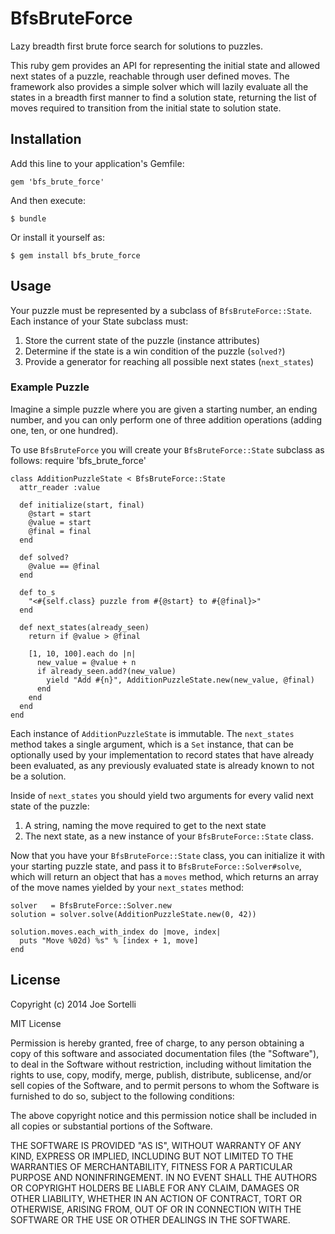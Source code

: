 # BfsBruteForce

Lazy breadth first brute force search for solutions to puzzles.

This ruby gem provides an API for representing the initial state
and allowed next states of a puzzle, reachable through user defined
moves. The framework also provides a simple solver which will lazily
evaluate all the states in a breadth first manner to find a solution
state, returning the list of moves required to transition from the
initial state to solution state.

## Installation

Add this line to your application's Gemfile:

    gem 'bfs_brute_force'

And then execute:

    $ bundle

Or install it yourself as:

    $ gem install bfs_brute_force

## Usage

Your puzzle must be represented by a subclass of ```BfsBruteForce::State```.
Each instance of your State subclass must:

1. Store the current state of the puzzle (instance attributes)
2. Determine if the state is a win condition of the puzzle (```solved?```)
3. Provide a generator for reaching all possible next states (```next_states```)

### Example Puzzle

Imagine a simple puzzle where you are given a starting number, an
ending number, and you can only perform one of three addition
operations (adding one, ten, or one hundred).

To use ```BfsBruteForce``` you will create your
```BfsBruteForce::State``` subclass as follows:
    require 'bfs_brute_force'

    class AdditionPuzzleState < BfsBruteForce::State
      attr_reader :value

      def initialize(start, final)
        @start = start
        @value = start
        @final = final
      end

      def solved?
        @value == @final
      end

      def to_s
        "<#{self.class} puzzle from #{@start} to #{@final}>"
      end

      def next_states(already_seen)
        return if @value > @final

        [1, 10, 100].each do |n|
          new_value = @value + n
          if already_seen.add?(new_value)
            yield "Add #{n}", AdditionPuzzleState.new(new_value, @final)
          end
        end
      end
    end

Each instance of ```AdditionPuzzleState``` is immutable. The
```next_states``` method takes a single argument, which is a ```Set```
instance, that can be optionally used by your implementation to
record states that have already been evaluated, as any previously
evaluated state is already known to not be a solution.

Inside of ```next_states``` you should yield two arguments for every
valid next state of the puzzle:

1. A string, naming the move required to get to the next state
2. The next state, as a new instance of your ```BfsBruteForce::State``` class.

Now that you have your ```BfsBruteForce::State``` class, you can
initialize it with your starting puzzle state, and pass it to
```BfsBruteForce::Solver#solve```, which will return an object that
has a ```moves``` method, which returns an array of the move
names yielded by your ```next_states``` method:

    solver   = BfsBruteForce::Solver.new
    solution = solver.solve(AdditionPuzzleState.new(0, 42))

    solution.moves.each_with_index do |move, index|
      puts "Move %02d) %s" % [index + 1, move]
    end

## License

Copyright (c) 2014 Joe Sortelli

MIT License

Permission is hereby granted, free of charge, to any person obtaining
a copy of this software and associated documentation files (the
"Software"), to deal in the Software without restriction, including
without limitation the rights to use, copy, modify, merge, publish,
distribute, sublicense, and/or sell copies of the Software, and to
permit persons to whom the Software is furnished to do so, subject to
the following conditions:

The above copyright notice and this permission notice shall be
included in all copies or substantial portions of the Software.

THE SOFTWARE IS PROVIDED "AS IS", WITHOUT WARRANTY OF ANY KIND,
EXPRESS OR IMPLIED, INCLUDING BUT NOT LIMITED TO THE WARRANTIES OF
MERCHANTABILITY, FITNESS FOR A PARTICULAR PURPOSE AND
NONINFRINGEMENT. IN NO EVENT SHALL THE AUTHORS OR COPYRIGHT HOLDERS BE
LIABLE FOR ANY CLAIM, DAMAGES OR OTHER LIABILITY, WHETHER IN AN ACTION
OF CONTRACT, TORT OR OTHERWISE, ARISING FROM, OUT OF OR IN CONNECTION
WITH THE SOFTWARE OR THE USE OR OTHER DEALINGS IN THE SOFTWARE.
